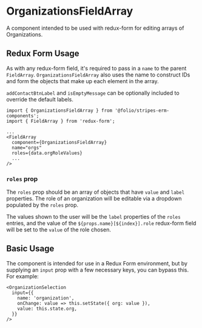 # OrganizationsFieldArray

A component intended to be used with redux-form for editing arrays of Organizations.

## Redux Form Usage

As with any redux-form field, it's required to pass in a `name` to the parent `FieldArray`. `OrganizationsFieldArray` also uses the name to construct IDs and form the objects that make up each element in the array.

`addContactBtnLabel` and `isEmptyMessage` can be optionally included to override the default labels.

```
import { OrganizationsFieldArray } from '@folio/stripes-erm-components';
import { FieldArray } from 'redux-form';

...
<FieldArray
  component={OrganizationsFieldArray}
  name="orgs"
  roles={data.orgRoleValues}
  ...
/>
```

### `roles` prop

The `roles` prop should be an array of objects that have `value` and `label` properties. The role of an organization will be editable via a dropdown populated by the `roles` prop.

The values shown to the user will be the `label` properties of the `roles` entries, and the value of the `${props.name}[${index}].role` redux-form field will be set to the `value` of the role chosen.

## Basic Usage
The component is intended for use in a Redux Form environment, but by supplying an `input` prop with a few necessary keys, you can bypass this. For example:
```
<OrganizationSelection
  input={{
    name: 'organization',
    onChange: value => this.setState({ org: value }),
    value: this.state.org,
  }}
/>
```

